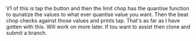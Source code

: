 V1 of this is tap the button and then the limit chop has the quantise function to qunatize the values to what ever quantise value you want. 
Then the beat chop checks against those values and prints tap.
That's as far as I have gotten with this. Will work on more later. If tou want to assist then clone and submit a branch. 
